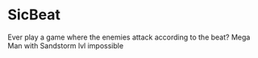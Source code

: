 # SicBeat
Ever play a game where the enemies attack according to the beat? Mega Man with Sandstorm lvl impossible
